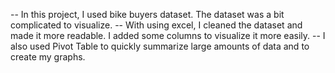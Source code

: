 -- In this project, I used bike buyers dataset. The dataset was a bit complicated to visualize.
-- With using excel, I cleaned the dataset and made it more readable. I added some columns to visualize it more easily.
-- I also used Pivot Table to quickly summarize large amounts of data and to create my graphs.
